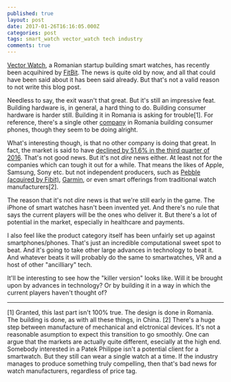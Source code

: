 ```yaml
---
published: true
layout: post
date: 2017-01-26T16:16:05.000Z
categories: post
tags: smart_watch vector_watch tech industry
comments: true
---
```

[Vector Watch](http://vectorwatch.com/), a Romanian startup building smart watches, has recently been acquihired by [FitBit](https://www.fitbit.com/eu). The news is quite old by now, and all that could have been said about it has been said already. But that's not a valid reason to not write this blog post.

Needless to say, the exit wasn't that great. But it's still an impressive feat. Building hardware is, in general, a hard thing to do. Building consumer hardware is harder still. Building it in Romania is asking for trouble[1]. For reference, there's a single other [company](http://allview.ro/) in Romania building consumer phones, though they seem to be doing alright.

What's interesting though, is that no other company is doing that great. In fact, the market is said to have [declined by 51.6% in the third quarter of 2016](https://www.idc.com/getdoc.jsp?containerId=prUS41875116). That's not good news. But it's not _dire_ news either. At least not for the companies which can tough it out for a while. That means the likes of Apple, Samsung, Sony etc. but not independent producers, such as [Pebble (acquired by Fibit)](https://www.pebble.com/), [Garmin](https://buy.garmin.com/en-US/US/wearables/c10002-p1.html), or even smart offerings from traditional watch manufacturers[2].

The reason that it's not _dire_ news is that we're still early in the game. The iPhone of smart watches hasn't been invented yet. And there's no rule that says the current players will be the ones who deliver it. But there's a lot of potential in the market, especially in healthcare and payments. 

I also feel like the product category itself has been unfairly set up against smartphones/phones. That's just an incredible computational sweet spot to beat. And it's going to take other large advances in technology to beat it. And whatever beats it will probably do the same to smartwatches, VR and a host of other "ancilliary" tech.

It'll be interesting to see how the "killer version" looks like. Will it be brought upon by advances in technology? Or by building it in a way in which the current players haven't thought of?

---
[1] Granted, this last part isn't 100% true. The design is done in Romania. The building is done, as with all these things, in China.
[2] There's a huge step between manufacture of mechanical and elctronical devices. It's not a reasonable asumption to expect this transition to go smoothly. One can argue that the markets are actually quite different, esecially at the high end. Somebody interested in a Patek Philippe isn't a potential client for a smartwatch. But they still can wear a single watch at a time. If the industry manages to produce something truly compelling, then that's bad news for watch manufacturers, regardless of price tag.
